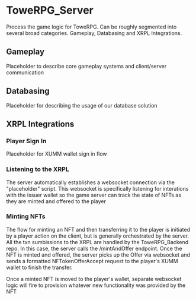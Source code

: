# ToweRPG_Server

Process the game logic for ToweRPG. Can be roughly segmented into several broad categories. Gameplay, Databasing and XRPL Integrations.

## Gameplay
Placeholder to describe core gameplay systems and client/server communication

## Databasing
Placeholder for describing the usage of our database solution

## XRPL Integrations

### Player Sign In
Placeholder for XUMM wallet sign in flow

### Listening to the XRPL
The server automatically establishes a websocket connection via the "placeholder" script. This websocket is specifically listening for interations with the issuer wallet so the game server can track the state of NFTs as they are minted and offered to the player

### Minting NFTs

The flow for minting an NFT and then transferring it to the player is initiated by a player action on the client, but is generally orchestrated by the server. All the txn sumbissions to the XRPL are handled by the ToweRPG_Backend repo. In this case, the server calls the /mintAndOffer endpoint. Once the NFT is minted and offered, the server picks up the Offer via websocket and sends a formatted NFTokenOfferAccept request to the player's XUMM wallet to finish the transfer.

Once a minted NFT is moved to the player's wallet, separate websocket logic will fire to provision whatever new functionality was provided by the NFT
